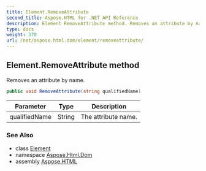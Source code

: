 ```yaml
---
title: Element.RemoveAttribute
second_title: Aspose.HTML for .NET API Reference
description: Element RemoveAttribute method. Removes an attribute by name
type: docs
weight: 370
url: /net/aspose.html.dom/element/removeattribute/
---
```

## Element.RemoveAttribute method

Removes an attribute by name.

```csharp
public void RemoveAttribute(string qualifiedName)
```

| Parameter | Type | Description |
| --- | --- | --- |
| qualifiedName | String | The attribute name. |

### See Also

* class [Element](../)
* namespace [Aspose.Html.Dom](../../../aspose.html.dom/)
* assembly [Aspose.HTML](../../../)
